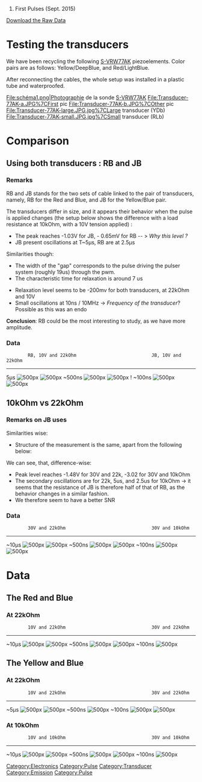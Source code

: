 1.  First Pulses (Sept. 2015)

[Download the Raw
Data](http://echopen.org/attachments/Aquisitions/25-09-2015.zip)

Testing the transducers
=======================

We have been recycling the following [S-VRW77AK](S-VRW77AK "wikilink")
piezoelements. Color pairs are as follows: Yellow/DeepBlue, and
Red/LightBlue.

After reconnecting the cables, the whole setup was installed in a
plastic tube and waterproofed.

[File:schéma1.png|Photographie](File:schéma1.png%7CPhotographie) de la
sonde [S-VRW77AK](S-VRW77AK "wikilink")
<File:Transducer-77AK-a.JPG%7CFirst> pic
<File:Transducer-77AK-b.JPG%7COther> pic
<File:Transducer-77AK-large.JPG.jpg%7CLarge> transducer (YDb)
<File:Transducer-77AK-small.JPG.jpg%7CSmall> transducer (RLb)

Comparison
==========

Using both transducers : RB and JB
----------------------------------

### Remarks

RB and JB stands for the two sets of cable linked to the pair of
transducers, namely, RB for the Red and Blue, and JB for the Yellow/Blue
pair.

The transducers differ in size, and it appears their behavior when the
pulse is applied changes (the setup below shows the difference with a
load resistance at 10kOhm, with a 10V tension applied) :

-   The peak reaches -1.03V for JB, - 0.65mV for RB -- &gt; *Why this
    level ?*
-   JB present oscillations at T\~5µs, RB are at 2.5µs

Similarities though:

-   The width of the "gap" corresponds to the pulse driving the pulser
    system (roughly 19us) through the pwm.
-   The characteristic time for relaxation is around 7 us

<!-- -->

-   Relaxation level seems to be -200mv for both transducers, at 22kOhm
    and 10V
-   Small oscillations at 10ns / 10MHz -&gt; *Frequency of the
    transducer*? Possible as this was an endo

**Conclusion**: RB could be the most interesting to study, as we have
more amplitude.

### Data

            RB, 10V and 22kOhm                            JB, 10V and 22kOhm
  --------- --------------------------------------------- ---------------------------------------------------
  5µs       ![ 500px](RB-10V-22kOhm-10us.JPG " 500px")    ![ 500px](JB-10V-22kOhm-5us.JPG " 500px")
  \~500ns   ![ 500px](RB-10V-22kOhm-500ns.JPG " 500px")   ![ 500px](JB-30V-22kOhm-250ns.JPG "fig: 500px") !
  \~100ns   ![ 500px](RB-10V-22kOhm-100ns.JPG " 500px")   ![ 500px](JB-10V-22kOhm-100ns.JPG " 500px")

10kOhm vs 22kOhm
----------------

### Remarks on JB uses

Similarities wise:

-   Structure of the measurement is the same, apart from the following
    below:

We can see, that, difference-wise:

-   Peak level reaches -1.48V for 30V and 22k, -3.02 for 30V and 10kOhm
-   The secondary oscillations are for 22k, 5us, and 2.5us for 10kOhm
    -&gt; it seems that the resistance of JB is therefore half of that
    of RB, as the behavior changes in a similar fashion.
-   We therefore seem to have a better SNR

### Data

            30V and 22kOhm                                30V and 10kOhm
  --------- --------------------------------------------- ----------------------------------------------
  \~10µs    ![ 500px](JB-30V-22kOhm-5us.JPG " 500px")     ![ 500px](JB-30V-10kOhm-2500ns.JPG " 500px")
  \~500ns   ![ 500px](JB-30V-22kOhm-250ns.JPG " 500px")   ![ 500px](JB-30V-10kOhm-500ns.JPG " 500px")
  \~100ns   ![ 500px](JB-30V-22kOhm-100ns.JPG " 500px")   ![ 500px](JB-30V-10kOhm-100ns.JPG " 500px")

Data
====

The Red and Blue
----------------

### At 22kOhm

            10V and 22kOhm                                30V and 22kOhm
  --------- --------------------------------------------- ---------------------------------------------
  \~10µs    ![ 500px](RB-10V-22kOhm-10us.JPG " 500px")    ![ 500px](RB-30V-22kOhm-5us.JPG " 500px")
  \~500ns   ![ 500px](RB-10V-22kOhm-500ns.JPG " 500px")   ![ 500px](RB-30V-22kOhm-500ns.JPG " 500px")
  \~100ns   ![ 500px](RB-10V-22kOhm-100ns.JPG " 500px")   

The Yellow and Blue
-------------------

### At 22kOhm

            10V and 22kOhm                                30V and 22kOhm
  --------- --------------------------------------------- ---------------------------------------------
  \~5µs     ![ 500px](JB-10V-22kOhm-5us.JPG " 500px")     ![ 500px](JB-30V-22kOhm-5us.JPG " 500px")
  \~500ns                                                 ![ 500px](JB-30V-22kOhm-250ns.JPG " 500px")
  \~100ns   ![ 500px](JB-10V-22kOhm-100ns.JPG " 500px")   ![ 500px](JB-30V-22kOhm-100ns.JPG " 500px")

### At 10kOhm

            10V and 10kOhm                                30V and 10kOhm
  --------- --------------------------------------------- ----------------------------------------------
  \~10µs    ![ 500px](JB-10V-10kOhm-5us.JPG " 500px")     ![ 500px](JB-30V-10kOhm-2500ns.JPG " 500px")
  \~500ns   ![ 500px](JB-10V-10kOhm-500ns.JPG " 500px")   ![ 500px](JB-30V-10kOhm-500ns.JPG " 500px")
  \~100ns                                                 ![ 500px](JB-30V-10kOhm-100ns.JPG " 500px")

<Category:Electronics> <Category:Pulse> <Category:Transducer>
<Category:Emission> <Category:Pulse>
